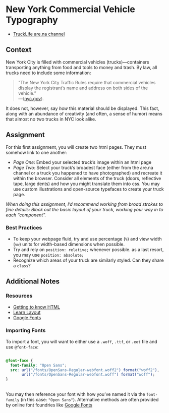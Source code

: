 # New York Commercial Vehicle Typography

- [TruckLife are.na channel](https://www.are.na/ben-ross-1515211424/trucklife)


## Context

New York City is filled with commercial vehicles (trucks)—containers transporting anything from food and tools to money and trash. By law, all trucks need to include some information: 

> &ldquo;The New York City Traffic Rules require that commercial vehicles display the registrant&rsquo;s name and address on both sides of the vehicle.&rdquo; <br>—([nyc.gov](https://www1.nyc.gov/html/dot/downloads/pdf/truck-and-commercial-vehicle-faq-05-2019.pdf)). 

It does not, however, say *how* this material should be displayed. This fact, along with an abundance of creativity (and often, a sense of humor) means that almost no two trucks in NYC look alike. 

## Assignment
For this first assignment, you will create two html pages. They must somehow link to one another:
- *Page One*: Embed your selected truck&rsquo;s image within an html page
- *Page Two*: Select your truck&rsquo;s broadest face (either from the are.na channel or a truck you happened to have photographed) and recreate it within the browser. Consider all elements of the truck (doors, reflective tape, large dents) and how you might translate them into css. You may use custom illustrations and open-source typefaces to create your truck page.

*When doing this assignment, I&rsquo;d recommend working from broad strokes to fine details: Block out the basic layout of your truck, working your way in to each &ldquo;component&rdquo;.*


### Best Practices
- To keep your webpage fluid, try and use percentage (`%`) and view width (`vw`) units for width-based dimensions when possible.
- Try and rely on `position: relative;` whenever possible. as a last resort, you may use `position: absolute;`
- Recognize which areas of your truck are similarly styled. Can they share a `class`?

## Additional Notes

### Resources
- [Getting to know HTML](https://learn.shayhowe.com/html-css/getting-to-know-html/)
- [Learn Layout](http://learnlayout.com/)
- [Google Fonts](https://fonts.google.com/)

### Importing Fonts

To import a font, you will want to either use a `.woff`, `.ttf`, or `.eot` file and use `@font-face`:

```css

@font-face {
  font-family: "Open Sans";
  src: url("/fonts/OpenSans-Regular-webfont.woff2") format("woff2"),
       url("/fonts/OpenSans-Regular-webfont.woff") format("woff");
}

```
<br>You may then reference your font with how you&rsquo;ve named it via the `font-family` (in this case: `"Open Sans"`). Alternative methods are often provided by online font foundries like [Google Fonts](https://fonts.google.com)
